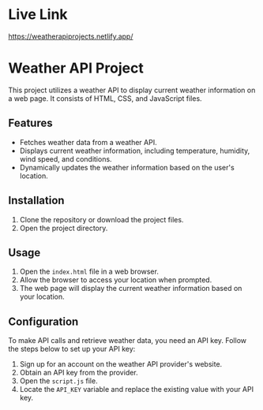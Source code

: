 


# Live Link

https://weatherapiprojects.netlify.app/
 
# Weather API Project
This project utilizes a weather API to display current weather information on a web page. It consists of HTML, CSS, and JavaScript files.

## Features

- Fetches weather data from a weather API.
- Displays current weather information, including temperature, humidity, wind speed, and conditions.
- Dynamically updates the weather information based on the user's location.

## Installation

1. Clone the repository or download the project files.
2. Open the project directory.

## Usage

1. Open the `index.html` file in a web browser.
2. Allow the browser to access your location when prompted.
3. The web page will display the current weather information based on your location.

## Configuration

To make API calls and retrieve weather data, you need an API key. Follow the steps below to set up your API key:

1. Sign up for an account on the weather API provider's website.
2. Obtain an API key from the provider.
3. Open the `script.js` file.
4. Locate the `API_KEY` variable and replace the existing value with your API key.

 


